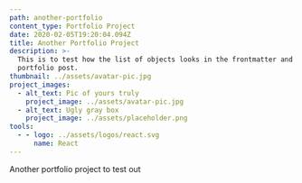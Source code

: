 ```yaml
---
path: another-portfolio
content_type: Portfolio Project
date: 2020-02-05T19:20:04.094Z
title: Another Portfolio Project
description: >-
  This is to test how the list of objects looks in the frontmatter and the
  portfolio post.
thumbnail: ../assets/avatar-pic.jpg
project_images:
  - alt_text: Pic of yours truly
    project_image: ../assets/avatar-pic.jpg
  - alt_text: Ugly gray box
    project_image: ../assets/placeholder.png
tools:
  - - logo: ../assets/logos/react.svg
      name: React
---
```


Another portfolio project to test out
